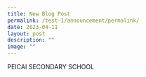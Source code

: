 ```yaml
---
title: New Blog Post
permalink: /test-1/announcement/permalink/
date: 2023-04-11
layout: post
description: ""
image: ""
---
```

PEICAI SECONDARY SCHOOL
